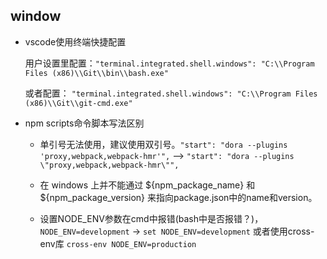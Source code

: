 ## window

* vscode使用终端快捷配置

  用户设置里配置：` "terminal.integrated.shell.windows": "C:\\Program Files (x86)\\Git\\bin\\bash.exe" `

  或者配置： `"terminal.integrated.shell.windows": "C:\\Program Files (x86)\\Git\\git-cmd.exe"`

* npm scripts命令脚本写法区别

  - 单引号无法使用，建议使用双引号。`"start": "dora --plugins 'proxy,webpack,webpack-hmr'",`
    -->  `"start": "dora --plugins \"proxy,webpack,webpack-hmr\"",`

  - 在 windows 上并不能通过 ${npm_package_name} 和 ${npm_package_version} 来指向package.json中的name和version。

  - 设置NODE_ENV参数在cmd中报错(bash中是否报错？)，`NODE_ENV=development` -> `set NODE_ENV=development` 或者使用cross-env库 `cross-env NODE_ENV=production`